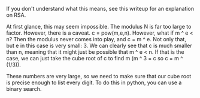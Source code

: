 If you don't understand what this means, see this writeup for an explanation on RSA.

At first glance, this may seem impossible. The modulus N is far too large to factor. However, there is a caveat. c = pow(m,e,n). However, what if m ^ e < n? Then the modulus never comes into play, and c = m ^ e. Not only that, but e in this case is very small: 3. We can clearly see that c is much smaller than n, meaning that it might just be possible that m ^ e < n. If that is the case, we can just take the cube root of c to find m (m ^ 3 = c so c = m ^ (1/3)).

These numbers are very large, so we need to make sure that our cube root is precise enough to list every digit. To do this in python, you can use a binary search.
